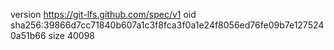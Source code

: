 version https://git-lfs.github.com/spec/v1
oid sha256:39866d7cc71840b607a1c3f8fca3f0a1e24f8056ed76fe09b7e1275240a51b66
size 40098
